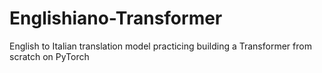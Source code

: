 # Englishiano-Transformer
English to Italian translation model practicing building a Transformer from scratch on PyTorch
